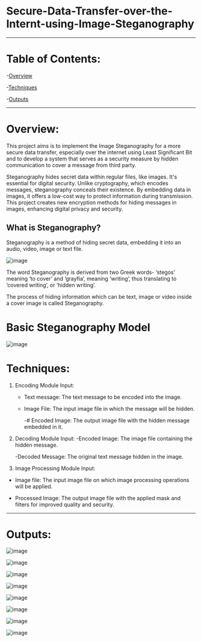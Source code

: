 # Secure-Data-Transfer-over-the-Internt-using-Image-Steganography
* * *

# Table of Contents:

-[Overview](#Overview)



-[Techniques](#Techniques)


-[Outputs](#Outputs)

* * *


# Overview:

This project aims is to implement the Image Steganography for a more secure data transfer, especially over the internet using Least Significant Bit and to develop a system that serves as a security measure by hidden communication to cover a message from third party.

Steganography hides secret data within regular files, like images. It's essential for digital security. Unlike cryptography, which encodes messages, steganography conceals their existence. By embedding data in images, it offers a low-cost way to protect information during transmission. This project creates new encryption methods for hiding messages in images, enhancing digital privacy and security.

## What is Steganography?

Steganography is a method of hiding secret data, embedding it into an audio, video, image or text file.


![image](https://github.com/user-attachments/assets/c428a4c4-1ec1-4071-9bcf-4d55c9e27a16)



The word Steganography is derived from two Greek words- ‘stegos’ meaning ‘to cover’ and ‘grayfia’, meaning ‘writing’, thus translating to ‘covered writing’, or ‘hidden writing’. 

The process of hiding information which can be text, image or video inside a cover image is called Steganography. 

# Basic Steganography Model

![image](https://github.com/user-attachments/assets/63e7538a-93b1-4cf0-8cd6-a86bfbb3ddd8)


# Techniques:


1. Encoding Module
   Input:
   - Text message: The text message to be encoded into the image.
     
   - Image File: The input image file in which the message will be hidden.
     
     -# Encoded Image: The output image file with the hidden message embedded in it.

 2. Decoding Module
    Input:
    -Encoded Image: The image file containing the hidden message.

    
    -Decoded Message: The original text message hidden in the image.

4. Image Processing Module
   Input:
  - Image file: The input image file on which image processing operations will be applied.

    
  - Processed Image: The output image file with the applied mask and filters for improved 
   quality and security.

* * *


# Outputs:



![image](https://github.com/user-attachments/assets/e8fd4b9c-e2d0-4e0c-9b55-9bec1d807bc7)



![image](https://github.com/user-attachments/assets/65eccded-2180-4133-afc0-c813ee563416)



![image](https://github.com/user-attachments/assets/f2567281-631e-4761-b74e-f796987a7290)



![image](https://github.com/user-attachments/assets/92ffbb57-1752-4d1b-8362-800d1f313402)



![image](https://github.com/user-attachments/assets/c99df2f4-6a10-426b-b53c-7df64e30aa13)



![image](https://github.com/user-attachments/assets/76ed73c5-6218-4246-8f21-271461d36e18)



![image](https://github.com/user-attachments/assets/98a898e7-4da3-49ad-8c71-9749830db016)




![image](https://github.com/user-attachments/assets/75e605bb-9d3e-4301-aeb3-b3310c429113)

